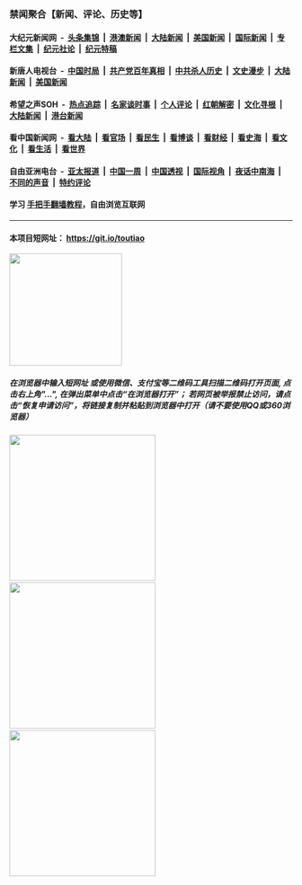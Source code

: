 ### 禁闻聚合【新闻、评论、历史等】

#### 大纪元新闻网 &nbsp;-&nbsp; [头条集锦](indexes/E头条集锦.md?t=02121111) &nbsp;|&nbsp; [港澳新闻](indexes/E港澳新闻.md?t=02121111)  &nbsp;|&nbsp; [大陆新闻](indexes/E大陆新闻.md?t=02121111) &nbsp;|&nbsp; [美国新闻](indexes/E美国新闻.md?t=02121111) &nbsp;|&nbsp; [国际新闻](indexes/E国际新闻.md?t=02121111) &nbsp;|&nbsp; [专栏文集](indexes/E专栏文集.md?t=02121111) &nbsp;|&nbsp; [纪元社论](indexes/E纪元社论.md?t=02121111) &nbsp;|&nbsp; [纪元特稿](indexes/E纪元特稿.md?t=02121111) 

#### 新唐人电视台 &nbsp;-&nbsp; [中国时局](indexes/N中国时局.md?t=02121111) &nbsp;|&nbsp; [共产党百年真相](indexes/N共产党百年真相.md?t=02121111) &nbsp;|&nbsp; [中共杀人历史](indexes/N中共杀人历史.md?t=02121111) &nbsp;|&nbsp; [文史漫步](indexes/N文史漫步.md?t=02121111) &nbsp;|&nbsp; [大陆新闻](indexes/N大陆新闻.md?t=02121111) &nbsp;|&nbsp; [美国新闻](indexes/N美国新闻.md?t=02121111)

#### 希望之声SOH &nbsp;-&nbsp; [热点追踪](indexes/H热点追踪.md?t=02121111) &nbsp;|&nbsp; [名家谈时事](indexes/H名家谈时事.md?t=02121111) &nbsp;|&nbsp; [个人评论](indexes/H个人评论.md?t=02121111)  &nbsp;|&nbsp; [红朝解密](indexes/H红朝解密.md?t=02121111) &nbsp;|&nbsp; [文化寻根](indexes/H文化寻根.md?t=02121111) &nbsp;|&nbsp; [大陆新闻](indexes/H大陆新闻.md?t=02121111) &nbsp;|&nbsp; [港台新闻](indexes/H港台新闻.md?t=02121111)

#### 看中国新闻网 &nbsp;-&nbsp; [看大陆](indexes/S看大陆.md?t=02121111) &nbsp;|&nbsp; [看官场](indexes/S看官场.md?t=02121111) &nbsp;|&nbsp; [看民生](indexes/S看民生.md?t=02121111)  &nbsp;|&nbsp; [看博谈](indexes/S看博谈.md?t=02121111) &nbsp;|&nbsp; [看财经](indexes/S看财经.md?t=02121111) &nbsp;|&nbsp; [看史海](indexes/S看史海.md?t=02121111) &nbsp;|&nbsp; [看文化](indexes/S看文化.md?t=02121111) &nbsp;|&nbsp; [看生活](indexes/S看生活.md?t=02121111) &nbsp;|&nbsp; [看世界](indexes/S看世界.md?t=02121111)

#### 自由亚洲电台 &nbsp;-&nbsp; [亚太报道](indexes/R亚太报道.md?t=02121111) &nbsp;|&nbsp; [中国一周](indexes/R中国一周.md?t=02121111) &nbsp;|&nbsp; [中国透视](indexes/R中国透视.md?t=02121111)  &nbsp;|&nbsp; [国际视角](indexes/R国际视角.md?t=02121111) &nbsp;|&nbsp; [夜话中南海](indexes/R夜话中南海.md?t=02121111) &nbsp;|&nbsp; [不同的声音](indexes/R不同的声音.md?t=02121111) &nbsp;|&nbsp; [特约评论](indexes/R特约评论.md?t=02121111)

#### 学习 [手把手翻墙教程](https://github.com/gfw-breaker/guides/wiki)，自由浏览互联网

----

#### 本项目短网址： https://git.io/toutiao
<img src="https://raw.githubusercontent.com/gfw-breaker/banned-news/master/scripts/img/qr.png" width="200px"/>  

##### 在浏览器中输入短网址 或使用微信、支付宝等二维码工具扫描二维码打开页面, 点击右上角"...", 在弹出菜单中点击“在浏览器打开”； 若网页被举报禁止访问，请点击“恢复申请访问”，将链接复制并粘贴到浏览器中打开（请不要使用QQ或360浏览器）

<img src="https://raw.githubusercontent.com/gfw-breaker/banned-news/master/scripts/img/1.png" width="260px"/> &nbsp; <img src="https://raw.githubusercontent.com/gfw-breaker/banned-news/master/scripts/img/2.png" width="260px"/> &nbsp; <img src="https://raw.githubusercontent.com/gfw-breaker/banned-news/master/scripts/img/3.png" width="260px"/>
